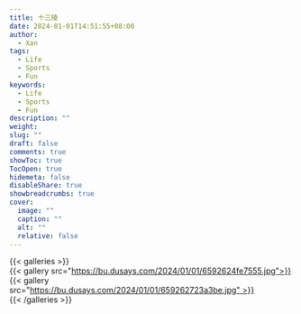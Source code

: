 ```yaml
---
title: 十三陵
date: 2024-01-01T14:51:55+08:00
author:
  - Xan
tags:
  - Life
  - Sports
  - Fun
keywords:
  - Life
  - Sports
  - Fun
description: ""
weight: 
slug: ""
draft: false
comments: true
showToc: true
TocOpen: true
hidemeta: false
disableShare: true
showbreadcrumbs: true
cover:
  image: ""
  caption: ""
  alt: ""
  relative: false
---
```


{{< galleries >}}  
{{< gallery src="https://bu.dusays.com/2024/01/01/6592624fe7555.jpg">}}  
{{< gallery src="https://bu.dusays.com/2024/01/01/659262723a3be.jpg" >}}  
{{< /galleries >}}
